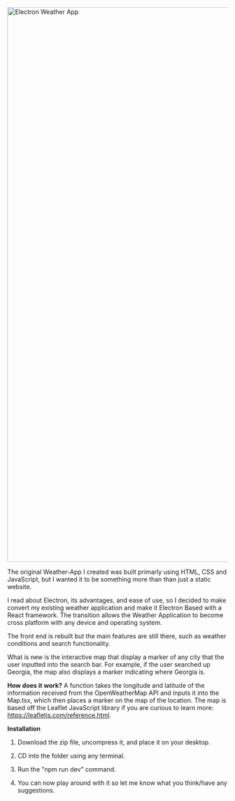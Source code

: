 
<img width="1270" alt="Electron Weather App" src="https://github.com/cheternal7890/Electron-Weather-App/assets/157067093/a76bcbd0-6a16-4c9c-8216-11920dd62c17">

The original Weather-App I created was built primarly using HTML, CSS and JavaScript, but I wanted it to be something more than than just a static website. 

I read about Electron, its advantages, and ease of use, so I decided to make convert my existing weather application and make it Electron Based with a React framework.
The transition allows the Weather Application to become cross platform with any device and operating system. 

The front end is rebuilt but the main features are still there, such as weather conditions and search functionality. 

What is new is the interactive map that display a marker of any city that the user inputted into the search bar. For example, if the user searched up Georgia, the map also displays a marker indicating where Georgia is.

**How does it work?**
A function takes the longitude and latitude of the information received from the OpenWeatherMap API and inputs it into the Map.tsx, which then places a marker on the map of the location. The map is based off the Leaflet JavaScript library if you 
are curious to learn more: https://leafletjs.com/reference.html.

**Installation**

1) Download the zip file, uncompress it, and place it on your desktop.

2) CD into the folder using any terminal.

3) Run the "npm run dev" command.

3) You can now play around with it so let me know what you think/have any suggestions.
